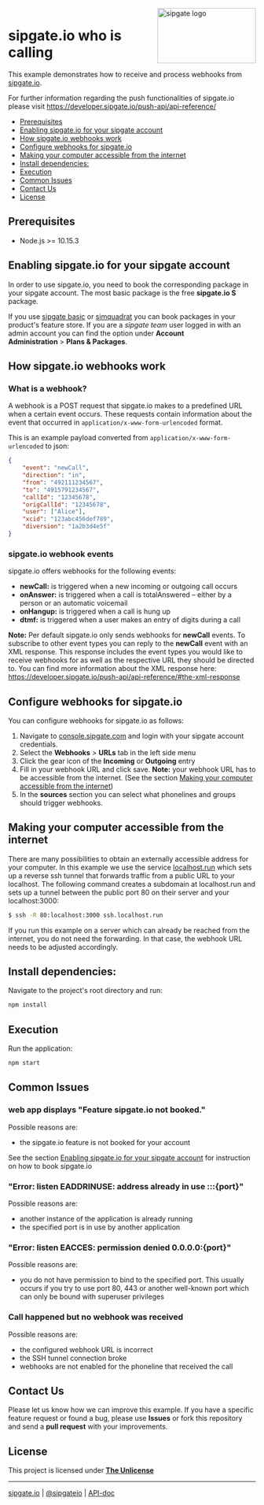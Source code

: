 <img src="https://www.sipgatedesign.com/wp-content/uploads/wort-bildmarke_positiv_2x.jpg" alt="sipgate logo" title="sipgate" align="right" height="112" width="200"/>

# sipgate.io who is calling

This example demonstrates how to receive and process webhooks from [sipgate.io](https://developer.sipgate.io/).

For further information regarding the push functionalities of sipgate.io please visit https://developer.sipgate.io/push-api/api-reference/

- [Prerequisites](#Prerequisites)
- [Enabling sipgate.io for your sipgate account](#Enabling-sipgateio-for-your-sipgate-account)
- [How sipgate.io webhooks work](#How-sipgateio-webhooks-work)
- [Configure webhooks for sipgate.io](#Configure-webhooks-for-sipgateio)
- [Making your computer accessible from the internet](#Making-your-computer-accessible-from-the-internet)
- [Install dependencies:](#Install-dependencies)
- [Execution](#Execution)
- [Common Issues](#Common-Issues)
- [Contact Us](#Contact-Us)
- [License](#License)

## Prerequisites

- Node.js >= 10.15.3

## Enabling sipgate.io for your sipgate account

In order to use sipgate.io, you need to book the corresponding package in your sipgate account. The most basic package is the free **sipgate.io S** package.

If you use [sipgate basic](https://app.sipgatebasic.de/feature-store) or [simquadrat](https://app.simquadrat.de/feature-store) you can book packages in your product's feature store.
If you are a _sipgate team_ user logged in with an admin account you can find the option under **Account Administration**&nbsp;>&nbsp;**Plans & Packages**.

## How sipgate.io webhooks work

### What is a webhook?

A webhook is a POST request that sipgate.io makes to a predefined URL when a certain event occurs.
These requests contain information about the event that occurred in `application/x-www-form-urlencoded` format.

This is an example payload converted from `application/x-www-form-urlencoded` to json:

```json
{
	"event": "newCall",
	"direction": "in",
	"from": "492111234567",
	"to": "4915791234567",
	"callId": "12345678",
	"origCallId": "12345678",
	"user": ["Alice"],
	"xcid": "123abc456def789",
	"diversion": "1a2b3d4e5f"
}
```

### sipgate.io webhook events

sipgate.io offers webhooks for the following events:

- **newCall:** is triggered when a new incoming or outgoing call occurs
- **onAnswer:** is triggered when a call is totalAnswered – either by a person or an automatic voicemail
- **onHangup:** is triggered when a call is hung up
- **dtmf:** is triggered when a user makes an entry of digits during a call

**Note:** Per default sipgate.io only sends webhooks for **newCall** events.
To subscribe to other event types you can reply to the **newCall** event with an XML response.
This response includes the event types you would like to receive webhooks for as well as the respective URL they should be directed to.
You can find more information about the XML response here:
https://developer.sipgate.io/push-api/api-reference/#the-xml-response

## Configure webhooks for sipgate.io

You can configure webhooks for sipgate.io as follows:

1. Navigate to [console.sipgate.com](https://console.sipgate.com/) and login with your sipgate account credentials.
2. Select the **Webhooks**&nbsp;>&nbsp;**URLs** tab in the left side menu
3. Click the gear icon of the **Incoming** or **Outgoing** entry
4. Fill in your webhook URL and click save. **Note:** your webhook URL has to be accessible from the internet. (See the section [Making your computer accessible from the internet](#making-your-computer-accessible-from-the-internet))
5. In the **sources** section you can select what phonelines and groups should trigger webhooks.

## Making your computer accessible from the internet

There are many possibilities to obtain an externally accessible address for your computer.
In this example we use the service [localhost.run](localhost.run) which sets up a reverse ssh tunnel that forwards traffic from a public URL to your localhost.
The following command creates a subdomain at localhost.run and sets up a tunnel between the public port 80 on their server and your localhost:3000:

```bash
$ ssh -R 80:localhost:3000 ssh.localhost.run
```

If you run this example on a server which can already be reached from the internet, you do not need the forwarding.
In that case, the webhook URL needs to be adjusted accordingly.

## Install dependencies:

Navigate to the project's root directory and run:

```bash
npm install
```

## Execution

Run the application:

```bash
npm start
```

## Common Issues

### web app displays "Feature sipgate.io not booked."

Possible reasons are:

- the sipgate.io feature is not booked for your account

See the section [Enabling sipgate.io for your sipgate account](#enabling-sipgateio-for-your-sipgate-account) for instruction on how to book sipgate.io

### "Error: listen EADDRINUSE: address already in use :::{port}"

Possible reasons are:

- another instance of the application is already running
- the specified port is in use by another application

### "Error: listen EACCES: permission denied 0.0.0.0:{port}"

Possible reasons are:

- you do not have permission to bind to the specified port.
  This usually occurs if you try to use port 80, 443 or another well-known port which can only be bound with superuser privileges

### Call happened but no webhook was received

Possible reasons are:

- the configured webhook URL is incorrect
- the SSH tunnel connection broke
- webhooks are not enabled for the phoneline that received the call

## Contact Us

Please let us know how we can improve this example.
If you have a specific feature request or found a bug, please use **Issues** or fork this repository and send a **pull request** with your improvements.

## License

This project is licensed under [**The Unlicense**](https://unlicense.org/)

---

[sipgate.io](https://www.sipgate.io) | [@sipgateio](https://twitter.com/sipgateio) | [API-doc](https://api.sipgate.com/v2/doc)
